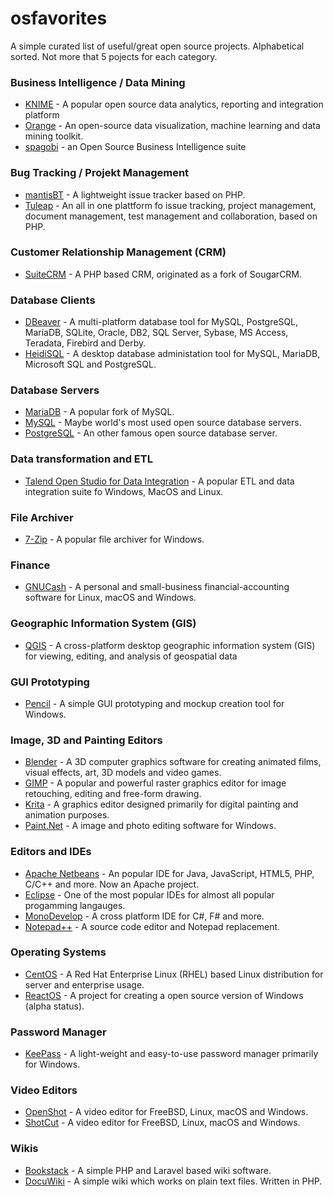 # osfavorites
A simple curated list of useful/great open source projects. Alphabetical sorted. Not more that 5 pojects for each category.

### Business Intelligence / Data Mining
* [KNIME](https://www.knime.com/) - A popular open source data analytics, reporting and integration platform
* [Orange](https://orange.biolab.si/) - An open-source data visualization, machine learning and data mining toolkit.
* [spagobi](http://www.spagobi.org/) - an Open Source Business Intelligence suite

### Bug Tracking / Projekt Management
* [mantisBT](http://www.mantisbt.org/) - A lightweight issue tracker based on PHP.
* [Tuleap](https://www.tuleap.org/) - An all in one plattform fo issue tracking, project management, document management, test management and collaboration, based on PHP.

### Customer Relationship Management (CRM)
* [SuiteCRM](https://suitecrm.com/) - A PHP based CRM, originated as a fork of SougarCRM.

### Database Clients
* [DBeaver](https://dbeaver.jkiss.org/) - A multi-platform database tool for MySQL, PostgreSQL, MariaDB, SQLite, Oracle, DB2, SQL Server, Sybase, MS Access, Teradata, Firebird and Derby.
* [HeidiSQL](https://www.heidisql.com/) - A desktop database administation tool for MySQL, MariaDB, Microsoft SQL and PostgreSQL.

### Database Servers
* [MariaDB](http://mariadb.org/) - A popular fork of MySQL.
* [MySQL](https://dev.mysql.com/downloads/) - Maybe world's most used open source database servers.
* [PostgreSQL](https://www.postgresql.org/) - An other famous open source database server.

### Data transformation and ETL
* [Talend Open Studio for Data Integration](https://www.talend.com/products/data-integration/data-integration-open-studio/) - A popular ETL and data integration suite fo Windows, MacOS and Linux.

### File Archiver
* [7-Zip](http://7-zip.org/) - A popular file archiver for Windows. 

### Finance
* [GNUCash](http://www.gnucash.org/) - A personal and small-business financial-accounting software for Linux, macOS and Windows.

### Geographic Information System (GIS)
* [QGIS](https://qgis.org/en/site/) - A cross-platform desktop geographic information system (GIS) for viewing, editing, and analysis of geospatial data

### GUI Prototyping
* [Pencil](http://pencil.evolus.vn/) - A simple GUI prototyping and mockup creation tool for Windows.

### Image, 3D and Painting Editors
* [Blender](https://www.blender.org/) - A 3D computer graphics software for creating animated films, visual effects, art, 3D models and video games.
* [GIMP](https://www.gimp.org/) - A popular and powerful raster graphics editor for image retouching, editing and free-form drawing. 
* [Krita](https://krita.org/en/) - A graphics editor designed primarily for digital painting and animation purposes.
* [Paint.Net](https://www.getpaint.net/) - A image and photo editing software for Windows.

### Editors and IDEs
* [Apache Netbeans](http://netbeans.apache.org/) - An popular IDE for Java, JavaScript, HTML5, PHP, C/C++ and more. Now an Apache project.
* [Eclipse](https://www.eclipse.org/) - One of the most popular IDEs for almost all popular progamming langauges.
* [MonoDevelop](http://www.monodevelop.com/) - A cross platform IDE for C#, F# and more.
* [Notepad++](https://notepad-plus-plus.org/) - A source code editor and Notepad replacement.

### Operating Systems
* [CentOS](https://www.centos.org/) - A Red Hat Enterprise Linux (RHEL) based Linux distribution for server and enterprise usage.
* [ReactOS](http://reactos.org/) - A project for creating a open source version of Windows (alpha status).

### Password Manager
* [KeePass](https://keepass.info/) - A light-weight and easy-to-use password manager primarily for Windows.

### Video Editors
* [OpenShot](https://www.openshot.org/) - A video editor for FreeBSD, Linux, macOS and Windows.
* [ShotCut](https://shotcut.org/) - A video editor for FreeBSD, Linux, macOS and Windows.

### Wikis
* [Bookstack](https://www.bookstackapp.com/) - A simple PHP and Laravel based wiki software.
* [DocuWiki](https://www.dokuwiki.org/) - A simple wiki which works on plain text files. Written in PHP.
